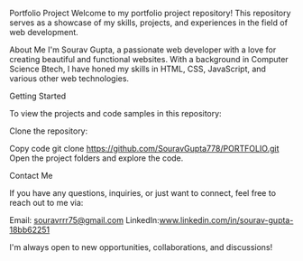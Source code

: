 Portfolio Project
Welcome to my portfolio project repository! This repository serves as a showcase of my skills, projects, and experiences in the field of web development.

About Me
I'm Sourav Gupta, a passionate web developer with a love for creating beautiful and functional websites. With a background in Computer Science Btech, I have honed my skills in HTML, CSS, JavaScript, and various other web technologies.

Getting Started

To view the projects and code samples in this repository:

Clone the repository:

Copy code
git clone https://github.com/SouravGupta778/PORTFOLIO.git
Open the project folders and explore the code.

Contact Me

If you have any questions, inquiries, or just want to connect, feel free to reach out to me via:

Email: souravrrr75@gmail.com
LinkedIn:www.linkedin.com/in/sourav-gupta-18bb62251

I'm always open to new opportunities, collaborations, and discussions!
